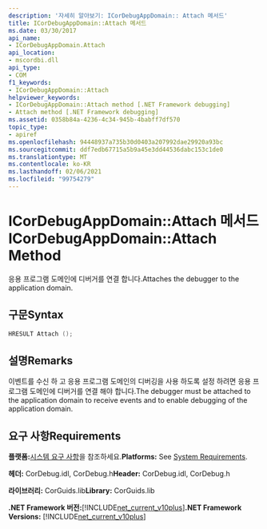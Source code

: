 ```yaml
---
description: '자세히 알아보기: ICorDebugAppDomain:: Attach 메서드'
title: ICorDebugAppDomain::Attach 메서드
ms.date: 03/30/2017
api_name:
- ICorDebugAppDomain.Attach
api_location:
- mscordbi.dll
api_type:
- COM
f1_keywords:
- ICorDebugAppDomain::Attach
helpviewer_keywords:
- ICorDebugAppDomain::Attach method [.NET Framework debugging]
- Attach method [.NET Framework debugging]
ms.assetid: 0358b84a-4236-4c34-945b-4babff7df570
topic_type:
- apiref
ms.openlocfilehash: 94448937a735b30d0403a207992dae29920a93bc
ms.sourcegitcommit: ddf7edb67715a5b9a45e3dd44536dabc153c1de0
ms.translationtype: MT
ms.contentlocale: ko-KR
ms.lasthandoff: 02/06/2021
ms.locfileid: "99754279"
---
```

# <a name="icordebugappdomainattach-method"></a><span data-ttu-id="a0cf6-103">ICorDebugAppDomain::Attach 메서드</span><span class="sxs-lookup"><span data-stu-id="a0cf6-103">ICorDebugAppDomain::Attach Method</span></span>

<span data-ttu-id="a0cf6-104">응용 프로그램 도메인에 디버거를 연결 합니다.</span><span class="sxs-lookup"><span data-stu-id="a0cf6-104">Attaches the debugger to the application domain.</span></span>  
  
## <a name="syntax"></a><span data-ttu-id="a0cf6-105">구문</span><span class="sxs-lookup"><span data-stu-id="a0cf6-105">Syntax</span></span>  
  
```cpp  
HRESULT Attach ();  
```  
  
## <a name="remarks"></a><span data-ttu-id="a0cf6-106">설명</span><span class="sxs-lookup"><span data-stu-id="a0cf6-106">Remarks</span></span>  

 <span data-ttu-id="a0cf6-107">이벤트를 수신 하 고 응용 프로그램 도메인의 디버깅을 사용 하도록 설정 하려면 응용 프로그램 도메인에 디버거를 연결 해야 합니다.</span><span class="sxs-lookup"><span data-stu-id="a0cf6-107">The debugger must be attached to the application domain to receive events and to enable debugging of the application domain.</span></span>  
  
## <a name="requirements"></a><span data-ttu-id="a0cf6-108">요구 사항</span><span class="sxs-lookup"><span data-stu-id="a0cf6-108">Requirements</span></span>  

 <span data-ttu-id="a0cf6-109">**플랫폼:**[시스템 요구 사항](../../get-started/system-requirements.md)을 참조하세요.</span><span class="sxs-lookup"><span data-stu-id="a0cf6-109">**Platforms:** See [System Requirements](../../get-started/system-requirements.md).</span></span>  
  
 <span data-ttu-id="a0cf6-110">**헤더:** CorDebug.idl, CorDebug.h</span><span class="sxs-lookup"><span data-stu-id="a0cf6-110">**Header:** CorDebug.idl, CorDebug.h</span></span>  
  
 <span data-ttu-id="a0cf6-111">**라이브러리:** CorGuids.lib</span><span class="sxs-lookup"><span data-stu-id="a0cf6-111">**Library:** CorGuids.lib</span></span>  
  
 <span data-ttu-id="a0cf6-112">**.NET Framework 버전:**[!INCLUDE[net_current_v10plus](../../../../includes/net-current-v10plus-md.md)]</span><span class="sxs-lookup"><span data-stu-id="a0cf6-112">**.NET Framework Versions:** [!INCLUDE[net_current_v10plus](../../../../includes/net-current-v10plus-md.md)]</span></span>
